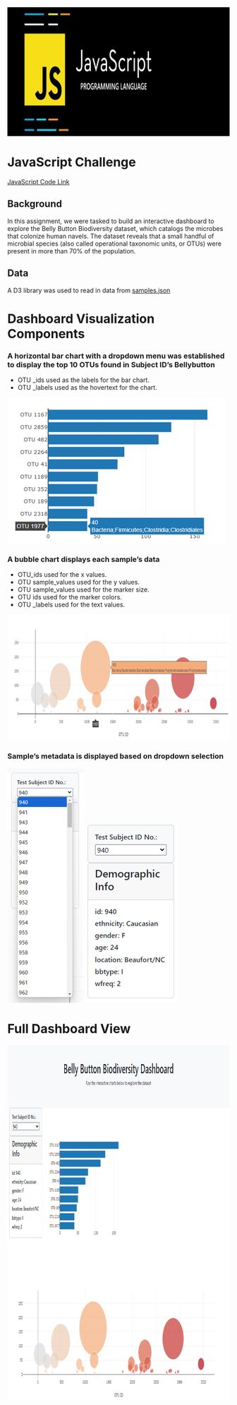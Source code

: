 <img src="Pics/Header.png" width="893" height="292">


# JavaScript Challenge

[JavaScript Code Link]( https://github.com/MichaelELeonard/JavaScript-Challenge/blob/main/static/js/app.js)

## Background
In this assignment, we were tasked to build an interactive dashboard to explore the Belly Button Biodiversity dataset, which catalogs the microbes that colonize human navels.
The dataset reveals that a small handful of microbial species (also called operational taxonomic units, or OTUs) were present in more than 70% of the population.


## Data

A D3 library was used to read in data from [samples.json]( https://static.bc-edx.com/data/dl-1-2/m14/lms/starter/samples.json)


# Dashboard Visualization Components
### A horizontal bar chart with a dropdown menu was established to display the top 10 OTUs found in Subject ID’s Bellybutton 
* OTU _ids used as the labels for the bar chart.
* OTU _labels used as the hovertext for the chart.

<img src="Pics/940 Bar Chart popup.png" width="497" height="331">


### A bubble chart displays each sample’s data
* OTU_ids used for the x values.
* OTU sample_values used for the y values.
* OTU sample_values used for the marker size.
* OTU ids used for the marker colors.
* OTU _labels used for the text values.

<img src="Pics/940 Bubble Chart popup.png" width="906" height="285">



### Sample’s metadata is displayed based on dropdown selection
<img src="Pics/Metadata Dropdown.png" width="174" height="532"><img src="Pics/940 Metadata.png" width="212" height="404">


# Full Dashboard View
<img src="Pics/Full Dashboard.png" width="987" height="803">

